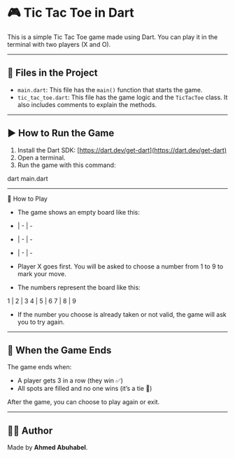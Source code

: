 # 🎮 Tic Tac Toe in Dart

This is a simple Tic Tac Toe game made using Dart. You can play it in the terminal with two players (X and O).

---

## 📁 Files in the Project

- `main.dart`: This file has the `main()` function that starts the game.
- `tic_tac_toe.dart`: This file has the game logic and the `TicTacToe` class. It also includes comments to explain the methods.

---

## ▶️ How to Run the Game

1. Install the Dart SDK: [https://dart.dev/get-dart](https://dart.dev/get-dart)
2. Open a terminal.
3. Run the game with this command:

dart main.dart

---

🎯 How to Play

- The game shows an empty board like this:

- | - | -
- | - | -
- | - | -

- Player X goes first. You will be asked to choose a number from 1 to 9 to mark your move.

- The numbers represent the board like this:

1 | 2 | 3
4 | 5 | 6
7 | 8 | 9

- If the number you choose is already taken or not valid, the game will ask you to try again.

---

## 🏁 When the Game Ends

The game ends when:

- A player gets 3 in a row (they win ✅)
- All spots are filled and no one wins (it’s a tie 🤝)

After the game, you can choose to play again or exit.

---

## 👨‍💻 Author

Made by **Ahmed Abuhabel**.
